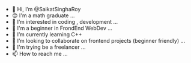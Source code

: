 - 👋 Hi, I’m @SaikatSinghaRoy
- 😊 I'm a math graduate ...
- 👀 I’m interested in coding , development ...
- 💖 I'm a beginner in FrondEnd WebDev ...
- 🌱 I’m currently learning C++ 
- 💞️ I’m looking to collaborate on frontend projects (beginner friendly) ...
- 🎁 I'm trying be a freelancer ...
- 📫 How to reach me ...

<!---
SaikatSinghaRoy/SaikatSinghaRoy is a ✨ special ✨ repository because its `README.md` (this file) appears on your GitHub profile.
You can click the Preview link to take a look at your changes.
--->

